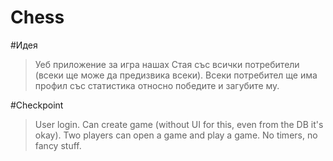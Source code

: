 # Chess

#Идея
>Уеб приложение за игра нашах
>Стая със всички потребители (всеки ще може да предизвика всеки).
>Всеки потребител ще има профил със статистика относно победите и загубите му.

#Checkpoint
>User login. 
>Can create game (without UI for this, even 	from the DB it's okay).
>Two players can open a game and play a game.
>No timers, no fancy stuff.
